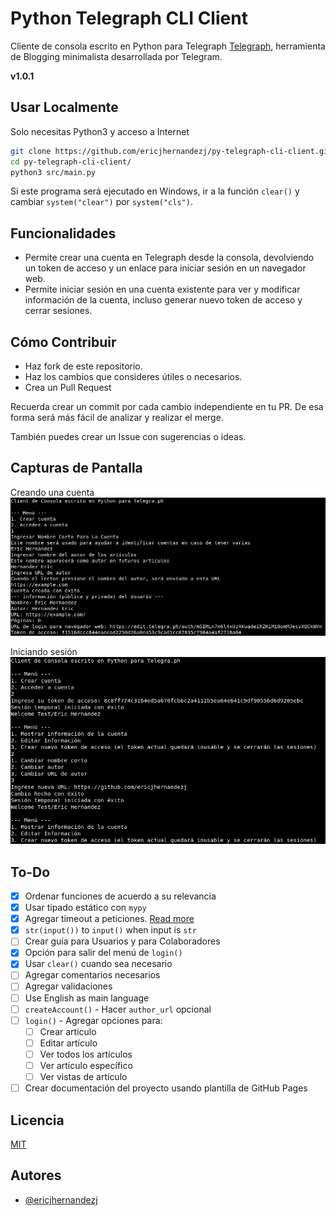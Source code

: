 # Python Telegraph CLI Client

Cliente de consola escrito en Python para Telegraph [Telegraph](https://telegra.ph), herramienta de Blogging minimalista desarrollada por Telegram.

**v1.0.1**
## Usar Localmente

Solo necesitas Python3 y acceso a Internet

```bash
git clone https://github.com/ericjhernandezj/py-telegraph-cli-client.git
cd py-telegraph-cli-client/
python3 src/main.py
```

Si este programa será ejecutado en Windows, ir a la función `clear()` y cambiar
`system("clear")` por `system("cls")`.
## Funcionalidades

- Permite crear una cuenta en Telegraph desde la consola, devolviendo un token de acceso y un enlace para iniciar sesión en un navegador web.
- Permite iniciar sesión en una cuenta existente para ver y modificar información de la cuenta, incluso generar nuevo token de acceso y cerrar sesiones.

## Cómo Contribuir

- Haz fork de este repositorio.
- Haz los cambios que consideres útiles o necesarios.
- Crea un Pull Request

Recuerda crear un commit por cada cambio independiente en tu PR. De esa forma será más fácil de analizar y realizar el merge.

También puedes crear un Issue con sugerencias o ideas.

## Capturas de Pantalla

Creando una cuenta
![Create Account](screenshots/create-account.jpeg)

Iniciando sesión
![Login](screenshots/login.jpeg)

## To-Do

- [x] Ordenar funciones de acuerdo a su relevancia
- [x] Usar tipado estático con `mypy`
- [x] Agregar timeout a peticiones. [Read more](https://pylint.readthedocs.io/en/latest/user_guide/messages/warning/missing-timeout.html)
- [x] `str(input())` to `input()` when input is `str`
- [ ] Crear guía para Usuarios y para Colaboradores
- [x] Opción para salir del menú de `login()`
- [x] Usar `clear()` cuando sea necesario
- [ ] Agregar comentarios necesarios
- [ ] Agregar validaciones
- [ ] Use English as main language
- [ ] `createAccount()` - Hacer `author_url` opcional
- [ ] `login()` - Agregar opciones para:
	- [ ] Crear articulo
	- [ ] Editar artículo
	- [ ] Ver todos los artículos
	- [ ] Ver artículo específico
	- [ ] Ver vistas de artículo
- [ ] Crear documentación del proyecto usando plantilla de GitHub Pages

## Licencia

[MIT](https://choosealicense.com/licenses/mit/)

## Autores

- [@ericjhernandezj](https://github.com/ericjhernandezj)
